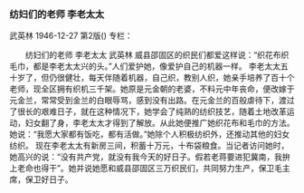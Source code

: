 ### 纺妇们的老师  李老太太
武英林
1946-12-27
第2版()
专栏：

　　纺妇们的老师
    李老太太
    武英林
    威县邵固区的织民们都爱这样说：“织花布织毛巾，都是李老太太兴的头。”人们爱护她，像爱护自己的机器一样。
    李老太太五十岁了，但仍很健壮，每天伴随着机器，自己织，教别人织，她亲手培养了百十个老师，现全区拥有织机三千架。她原是元金朝的老婆，不料元中年丧命，便改嫁于元金兰，常常受到金兰的白眼辱骂，感到没有出路。在元金兰的百般虐待下，渡过了很长的艰难日子，就在这种情况下，她学会了纯熟的纺织技艺，随着土地改革运动，妇女翻了身，李老太太才得到了解放。从此她便推广她织花布和毛巾的方法。她说：“我愿大家都有饭吃，都有活做。”她除个人积极纺织外，还推动其他的妇女纺织。
    现在李老太太有新房三间，积蓄十万元，十布袋粮食。当记者访问她时，她高兴的说：“没有共产党，就没有我今天的好日子。假若老蒋要进犯冀南，我拚上老命也得干”。她并说她愿和威县邵固区三万织民们，共同努力生产，保卫毛主席，保卫好日子。
